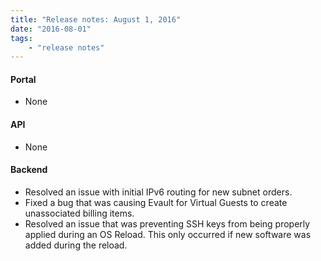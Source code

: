 ```yaml
---
title: "Release notes: August 1, 2016"
date: "2016-08-01"
tags:
    - "release notes"
---
```


#### Portal
+ None

#### API
+ None

#### Backend
+ Resolved an issue with initial IPv6 routing for new subnet orders.
+ Fixed a bug that was causing Evault for Virtual Guests to create unassociated billing items.
+ Resolved an issue that was preventing SSH keys from being properly applied during an OS Reload. This only occurred if new software was added during the reload.
